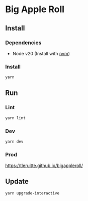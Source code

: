 # Big Apple Roll

## Install

### Dependencies

- Node v20 (Install with [nvm](https://github.com/nvm-sh/nvm))

### Install

```sh
yarn
```

## Run

### Lint

```sh
yarn lint
```

### Dev

```sh
yarn dev
```

### Prod

https://tleruitte.github.io/bigappleroll/

## Update

```sh
yarn upgrade-interactive
```
